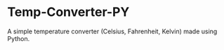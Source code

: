 # Temp-Converter-PY
A simple temperature converter (Celsius, Fahrenheit, Kelvin) made using Python.<br>
